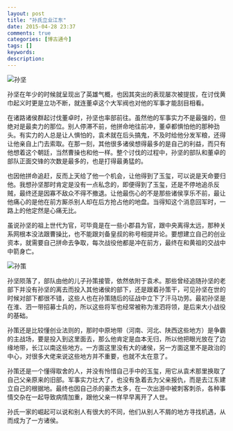 ```yaml
---
layout: post
title: "孙氏立业江东"
date: 2015-04-28 23:37
comments: true
categories: [博古通今]
tags: []
keywords: 
description: 
---
```

![孙坚](http://1814.img.pp.sohu.com.cn/images/blog/2009/7/9/17/4/1230bbd3480g213.jpg)

孙坚在年少的时候就呈现出了英雄气概，也因其突出的表现屡次被提拔，在讨伐黄巾起义时更是立功不断，就连董卓这个大军阀也对他的军事才能刮目相看。

在诸路诸侯群起讨伐董卓时，孙坚也率部前往。虽然他的军事实力不是最强的，但绝对是最卖力的那位。别人停滞不前，他拼命地往前冲，董卓都惧怕他的那种劲头。有实力的人总是让人惧怕的，袁术就在后头搞鬼，不及时给他分发军粮，还得让他亲自上门去索取。在那一刻，其他很多诸侯想得最多的是自己的利益，而只有他想着这个朝廷，当然曹操也和他一样。整个讨伐的过程中，孙坚的部队和董卓的部队正面交锋的次数是最多的，也是打得最勇猛的。

<!--more-->
也因他拼命追赶，反而上天给了他一个机会，让他得到了玉玺，可以说是天命要归他。我想孙坚那时肯定是没有一点私念的，即便得到了玉玺，还是不停地追杀反贼，最终还是因寡不敌众不得不撤退。让他最伤心的不是那些诸侯享乐不前，最让他痛心的是他在前方厮杀别人却在后方抢占他的地盘。当得知这个消息回军时，一路上的他定然是心痛无比。

虽说孙坚的祖上世代为官，可毕竟是在一些小郡县为官，跟中央离得太远，那种关系网根本没法跟曹操比，也不能跟刘备皇叔的称号相提并论。要想建立自己的创业资本，就需要自己拼命去争取，每次战役他都是冲在前方，最终在和黄祖的交战中中箭身亡。

![孙策](http://a2.att.hudong.com/30/12/01300000157105121013123880552.jpg)

孙坚陨落了，部队由他的儿子孙策接管，依然依附于袁术。那些曾经追随孙坚的老部下并没有孙坚的离去而投入其他诸侯的部下，还是跟着孙策干，可见孙坚在世的时候对部下都很不错，这些人也在孙策随后的征战中立下了汗马功劳。最初孙坚是在淮、泗一带招募士兵的，所以这些将军也经常被称为淮泗将领，是后来大小战役的基础。

孙策还是比较懂创业法则的，那时中原地带（河南、河北、陕西这些地方）是争霸的主战场，要是投入到这里面去，那么他肯定是血本无归，所以他把眼光放在了边缘地带，长江以南这些地方。一方面这里没有大的诸侯，另一方面这里不是政治的中心，对很多大佬来说这些地方并不重要，也就不太在意了。

孙策还是一个懂得取舍的人，并没有怜惜自己手中的玉玺，用它从袁术那里换取了自己父亲原来的旧部。军事实力壮大了，也没有急着去为父亲报仇，而是去江东建立自己的根据地。最终也因自己杀的豪杰太多，在一次出游中被刺客刺杀，各种事情交杂在一起导致病情加重，跟他父亲一样早早离开了人世。

孙氏一家的崛起可以说和别人有很大的不同，他们从别人不屑的地方寻找机遇，从而成为了一方诸侯。